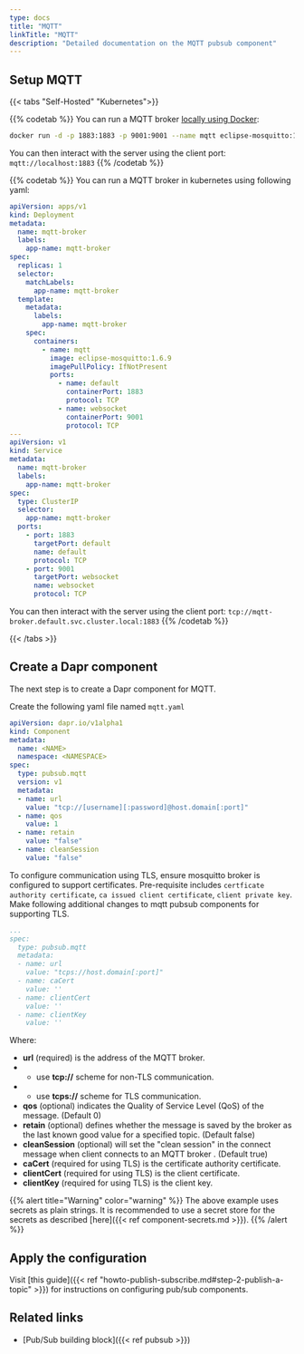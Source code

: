 ```yaml
---
type: docs
title: "MQTT"
linkTitle: "MQTT"
description: "Detailed documentation on the MQTT pubsub component"
---
```


## Setup MQTT

{{< tabs "Self-Hosted" "Kubernetes">}}

{{% codetab %}}
You can run a MQTT broker [locally using Docker](https://hub.docker.com/_/eclipse-mosquitto):

```bash
docker run -d -p 1883:1883 -p 9001:9001 --name mqtt eclipse-mosquitto:1.6.9
```
You can then interact with the server using the client port: `mqtt://localhost:1883`
{{% /codetab %}}

{{% codetab %}}
You can run a MQTT broker in kubernetes using following yaml:

```yaml
apiVersion: apps/v1
kind: Deployment
metadata:
  name: mqtt-broker
  labels:
    app-name: mqtt-broker
spec:
  replicas: 1
  selector:
    matchLabels:
      app-name: mqtt-broker
  template:
    metadata:
      labels:
        app-name: mqtt-broker
    spec:
      containers:
        - name: mqtt
          image: eclipse-mosquitto:1.6.9
          imagePullPolicy: IfNotPresent
          ports:
            - name: default
              containerPort: 1883
              protocol: TCP
            - name: websocket
              containerPort: 9001
              protocol: TCP
---
apiVersion: v1
kind: Service
metadata:
  name: mqtt-broker
  labels:
    app-name: mqtt-broker
spec:
  type: ClusterIP
  selector:
    app-name: mqtt-broker
  ports:
    - port: 1883
      targetPort: default
      name: default
      protocol: TCP
    - port: 9001
      targetPort: websocket
      name: websocket
      protocol: TCP
```
You can then interact with the server using the client port: `tcp://mqtt-broker.default.svc.cluster.local:1883`
{{% /codetab %}}

{{< /tabs >}}

## Create a Dapr component

The next step is to create a Dapr component for MQTT.

Create the following yaml file named `mqtt.yaml`

```yaml
apiVersion: dapr.io/v1alpha1
kind: Component
metadata:
  name: <NAME>
  namespace: <NAMESPACE>
spec:
  type: pubsub.mqtt
  version: v1
  metadata:
  - name: url
    value: "tcp://[username][:password]@host.domain[:port]"
  - name: qos
    value: 1
  - name: retain
    value: "false"
  - name: cleanSession
    value: "false"
```

To configure communication using TLS, ensure mosquitto broker is configured to support certificates. Pre-requisite includes `certficate authority certificate`, `ca issued client certificate`, `client private key`. Make following additional changes to mqtt pubsub components for supporting TLS.
```yaml
...
spec:
  type: pubsub.mqtt
  metadata:
  - name: url
    value: "tcps://host.domain[:port]"
  - name: caCert
    value: ''
  - name: clientCert
    value: ''
  - name: clientKey
    value: ''
```

Where:
- **url** (required) is the address of the MQTT broker.
-   - use **tcp://** scheme for non-TLS communication.
-   - use **tcps://** scheme for TLS communication.
- **qos** (optional) indicates the Quality of Service Level (QoS) of the message. (Default 0)
- **retain** (optional) defines whether the message is saved by the broker as the last known good value for a specified topic. (Default false)
- **cleanSession** (optional) will set the "clean session" in the connect message when client connects to an MQTT broker . (Default true)
- **caCert** (required for using TLS) is the certificate authority certificate.
- **clientCert** (required for using TLS) is the client certificate.
- **clientKey** (required for using TLS) is the client key.

{{% alert title="Warning" color="warning" %}}
The above example uses secrets as plain strings. It is recommended to use a secret store for the secrets as described [here]({{< ref component-secrets.md >}}).
{{% /alert %}}

## Apply the configuration

Visit [this guide]({{< ref "howto-publish-subscribe.md#step-2-publish-a-topic" >}}) for instructions on configuring pub/sub components.

## Related links
- [Pub/Sub building block]({{< ref pubsub >}})